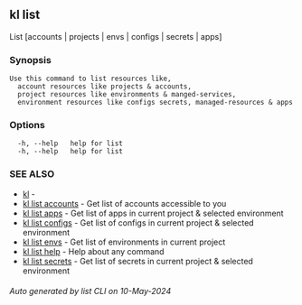 ## kl list

List [accounts | projects | envs | configs | secrets | apps]

### Synopsis

```
Use this command to list resources like,
  account resources like projects & accounts,
  project resources like environments & manged-services,
  environment resources like configs secrets, managed-resources & apps
```

### Options

```
  -h, --help   help for list
  -h, --help   help for list
```

### SEE ALSO

* [kl](kl.md)  - 
* [kl list accounts](kl_list_accounts.md)  - Get list of accounts accessible to you
* [kl list apps](kl_list_apps.md)  - Get list of apps in current project & selected environment
* [kl list configs](kl_list_configs.md)  - Get list of configs in current project & selected environment
* [kl list envs](kl_list_envs.md)  - Get list of environments in current project
* [kl list help](kl_list_help.md)  - Help about any command
* [kl list secrets](kl_list_secrets.md)  - Get list of secrets in current project & selected environment

###### Auto generated by list CLI on 10-May-2024
